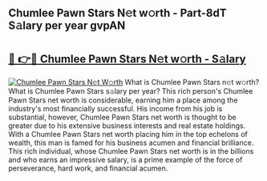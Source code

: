 ## Chumlee Pawn Stars N𝚎t w𝚘rth - Part-8dT S𝚊lary per year gvpAN

# <h2><a href="http://gc02kf.nevu.top/?p=Chumlee+Pawn+Stars">🔗 👉🔴 Chumlee Pawn Stars N𝚎t w𝚘rth - S𝚊lary</a></h2>

[![Chumlee Pawn Stars N𝚎t W𝚘rth](https://i.imgur.com/Oavwk0R.jpeg)](http://gc02kf.nevu.top/?p=Chumlee+Pawn+Stars)
What is Chumlee Pawn Stars n𝚎t w𝚘rth? What is Chumlee Pawn Stars s𝚊lary per year?
This rich person's Chumlee Pawn Stars net worth is considerable, earning him a place among the industry's most financially successful. His income from his job is substantial, however, Chumlee Pawn Stars net worth is thought to be greater due to his extensive business interests and real estate holdings. With a Chumlee Pawn Stars net worth placing him in the top echelons of wealth, this man is famed for his business acumen and financial brilliance. This rich individual, whose Chumlee Pawn Stars net worth is in the billions and who earns an impressive salary, is a prime example of the force of perseverance, hard work, and financial acumen.
